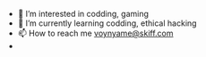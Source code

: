 - 👀 I’m interested in codding, gaming
- 🌱 I’m currently learning codding, ethical hacking
- 📫 How to reach me voynyame@skiff.com
- 

<!---
vbotlife/vbotlife is a ✨ special ✨ repository because its `README.md` (this file) appears on your GitHub profile.
You can click the Preview link to take a look at your changes.
--->
